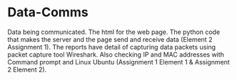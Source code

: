 # Data-Comms 

Data being communicated. The html for the web page. The python code that makes the server and the page send and receive data (Element 2 Assignment 1). The reports have detail of capturing data packets using packet capture tool Wireshark. Also checking IP and MAC addresses with Command prompt and Linux Ubuntu (Assignment 1 Element 1 & Assignment 2 Element 2).  
